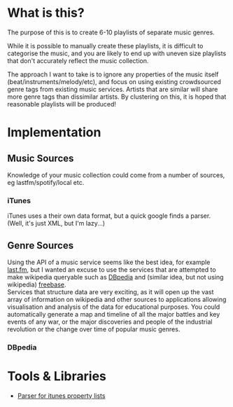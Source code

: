 # What is this?

The purpose of this is to create 6-10 playlists of separate music genres.

While it is possible to manually create these playlists, it is difficult to categorise the music, and you are likely to end up with uneven size playlists that don't accurately reflect the music collection.

The approach I want to take is to ignore any properties of the music itself (beat/instruments/melody/etc), and focus on using existing crowdsourced genre tags from existing music services. Artists that are similar will share more genre tags than dissimilar artists. By clustering on this, it is hoped that reasonable playlists will be produced!

# Implementation

## Music Sources

Knowledge of your music collection could come from a number of sources, eg lastfm/spotify/local etc.

### iTunes

iTunes uses a their own data format, but a quick google finds a parser. (Well, it's just XML, but I'm lazy...)

## Genre Sources

Using the API of a music service seems like the best idea, for example [last.fm](http://www.last.fm/api/show/artist.getTopTags), but I wanted an excuse to use the services that are attempted to make wikipedia queryable such as [DBpedia](http://dbpedia.org/About) and (similar idea, but not using wikipedia) [freebase](http://www.freebase.com/).  
Services that structure data are very exciting, as it will open up the vast array of information on wikipedia and other sources to applications allowing visualisation and analysis of the data for educational purposes. You could automatically generate a map and timeline of all the major battles and key events of any war, or the major discoveries and people of the industrial revolution or the change over time of popular music genres.

### DBpedia


 # Tools & Libraries

 - [Parser for itunes property lists](https://github.com/ishikawa/python-plist-parser)